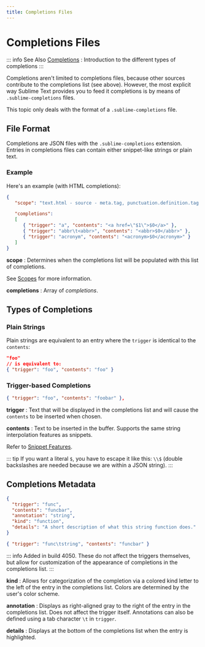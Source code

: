 ```yaml
---
title: Completions Files
---
```


# Completions Files

::: info See Also
[Completions](/guide/extensibility/completions.md)
: Introduction to the different types of completions
:::

Completions aren't limited to completions files,
because other sources contribute
to the completions list
(see above).
However, the most explicit way
Sublime Text provides you to feed it completions
is by means of `.sublime-completions` files.

This topic only deals with
the format of a `.sublime-completions` file.


## File Format

Completions are JSON files
with the `.sublime-completions` extension.
Entries in completions files can contain
either snippet-like strings or plain text.


### Example

Here's an example (with HTML completions):

```json
{
   "scope": "text.html - source - meta.tag, punctuation.definition.tag.begin",

   "completions":
   [
      { "trigger": "a", "contents": "<a href=\"$1\">$0</a>" },
      { "trigger": "abbr\t<abbr>", "contents": "<abbr>$0</abbr>" },
      { "trigger": "acronym", "contents": "<acronym>$0</acronym>" }
   ]
}
```

**scope**
: Determines when the completions list
  will be populated with this list of completions.

  See [Scopes][] for more information.

[Scopes]: /guide/extensibility/syntaxdefs.md#scopes 

**completions**
: Array of *completions*.

  <!-- Cause upper text to become a paragraph and fix a spacing bug. -->


## Types of Completions

### Plain Strings

Plain strings are equivalent to
an entry where the `trigger`
is identical to the `contents`:

```json
"foo"
// is equivalent to:
{ "trigger": "foo", "contents": "foo" }
```


### Trigger-based Completions

```json
{ "trigger": "foo", "contents": "foobar" },
```

**trigger**
: Text that will be displayed in the completions list
  and will cause the `contents`
  to be inserted when chosen.

**contents**
: Text to be inserted in the buffer.
  Supports the same string interpolation features
  as snippets.

  Refer to [Snippet Features][].

[Snippet Features]: /guide/extensibility/snippets.md#snippet-features

::: tip
If you want a literal `$`,
you have to escape it like this: `\\$`
(double backslashes are needed
because we are within a JSON string).
:::


## Completions Metadata

``` json
{
  "trigger": "func",
  "contents": "funcbar",
  "annotation": "string",
  "kind": "function",
  "details": "A short description of what this string function does."
}

{ "trigger": "func\tstring", "contents": "funcbar" }
```

::: info Added in build 4050.
  These do not affect the triggers themselves, 
  but allow for customization of the appearance of completions in the completions list.
:::

**kind**
: Allows for categorization of the completion via a colored 
  kind letter to the left of the entry in the completions list.
  Colors are determined by the user's color scheme.

**annotation**
: Displays as right-aligned gray to the right of the entry in the completions list.
  Does not affect the trigger itself.
  Annotations can also be defined using a tab character `\t` in `trigger`.

**details**
: Displays at the bottom of the completions list when the entry is highlighted.
